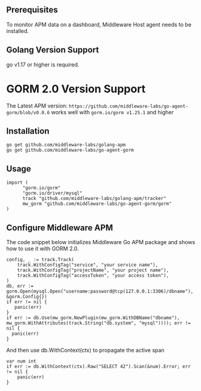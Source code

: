 ## Prerequisites

To monitor APM data on a dashboard, Middleware Host agent needs to be installed.

## Golang Version Support

go v1.17 or higher is required.

# GORM 2.0 Version Support

The Latest APM version:
`https://github.com/middleware-labs/go-agent-gorm/blob/v0.0.6`
works well with `gorm.io/gorm v1.25.1` and higher


## Installation

```
go get github.com/middleware-labs/golang-apm
go get github.com/middleware-labs/go-agent-gorm
```

## Usage

```
import (
      "gorm.io/gorm"
      "gorm.io/driver/mysql"
	  track "github.com/middleware-labs/golang-apm/tracker"
	  mw_gorm "github.com/middleware-labs/go-agent-gorm/gorm"
)
```

## Configure Middleware APM

The code snippet below initializes Middleware Go APM package and shows how to use it with GORM 2.0.

```
config, _ := track.Track(
    track.WithConfigTag("service", "your service name"),
    track.WithConfigTag("projectName", "your project name"),
    track.WithConfigTag("accessToken", "your access token"),
)
db, err := gorm.Open(mysql.Open("username:password@tcp(127.0.0.1:3306)/dbname"), &gorm.Config{})
if err != nil {
   panic(err)
}
if err := db.Use(mw_gorm.NewPlugin(mw_gorm.WithDBName("dbname"), mw_gorm.WithAttributes(track.String("db.system", "mysql")))); err != nil {
  panic(err)
}
```

And then use db.WithContext(ctx) to propagate the active span

```
var num int
if err := db.WithContext(ctx).Raw("SELECT 42").Scan(&num).Error; err != nil {
	panic(err)
}
```
